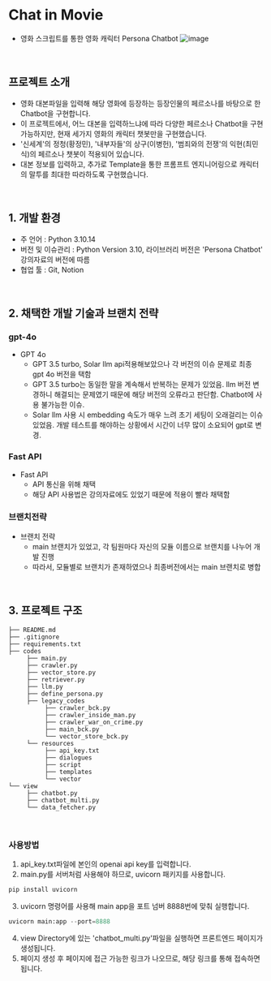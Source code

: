 # Chat in Movie
- 영화 스크립트를 통한 영화 캐릭터 Persona Chatbot
![image](https://github.com/user-attachments/assets/cde8bf85-1386-4d78-8bd2-f21b39f8d053)


<br>

## 프로젝트 소개

- 영화 대본파일을 입력해 해당 영화에 등장하는 등장인물의 페르소나를 바탕으로 한 Chatbot을 구현합니다.
- 이 프로젝트에서, 어느 대본을 입력하느냐에 따라 다양한 페르소나 Chatbot을 구현 가능하지만, 현재 세가지 영화의 캐릭터 챗봇만을 구현했습니다.
- '신세계'의 정청(황정민), '내부자들'의 상구(이병헌), '범죄와의 전쟁'의 익현(최민식)의 페르소나 챗봇이 적용되어 있습니다.
- 대본 정보를 입력하고, 추가로 Template을 통한 프롬프트 엔지니어링으로 캐릭터의 말투를 최대한 따라하도록 구현했습니다.
<br>

## 1. 개발 환경

- 주 언어 : Python 3.10.14
- 버전 및 이슈관리 : Python Version 3.10, 라이브러리 버전은 'Persona Chatbot' 강의자료의 버전에 따름
- 협업 툴 : Git, Notion

<br>

## 2. 채택한 개발 기술과 브랜치 전략

### gpt-4o

- GPT 4o
  - GPT 3.5 turbo, Solar llm api적용해보았으나 각 버전의 이슈 문제로 최종 gpt 4o 버전을 택함
  - GPT 3.5 turbo는 동일한 말을 계속해서 반복하는 문제가 있었음. llm 버전 변경하니 해결되는 문제였기 때문에 해당 버전의 오류라고 판단함. Chatbot에 사용 불가능한 이슈.
  - Solar llm 사용 시 embedding 속도가 매우 느려 초기 세팅이 오래걸리는 이슈 있었음. 개발 테스트를 해야하는 상황에서 시간이 너무 많이 소요되어 gpt로 변경.


### Fast API
- Fast API
  - API 통신을 위해 채택
  - 해당 API 사용법은 강의자료에도 있었기 때문에 적용이 빨라 채택함

### 브랜치전략 
    
- 브랜치 전략
  - main 브랜치가 있었고, 각 팀원마다 자신의 모듈 이름으로 브랜치를 나누어 개발 진행
  - 따라서, 모듈별로 브랜치가 존재하였으나 최종버전에서는 main 브랜치로 병합

<br>

## 3. 프로젝트 구조
```
├── README.md
├── .gitignore
├── requirements.txt
├── codes
     ├── main.py
     ├── crawler.py
     ├── vector_store.py
     ├── retriever.py
     ├── llm.py
     ├── define_persona.py
     ├── legacy_codes
          ├── crawler_bck.py
          ├── crawler_inside_man.py
          ├── crawler_war_on_crime.py
          ├── main_bck.py
          └── vector_store_bck.py
     └── resources
          ├── api_key.txt
          ├── dialogues
          ├── script
          ├── templates
          └── vector
└── view
     ├── chatbot.py
     ├── chatbot_multi.py
     └── data_fetcher.py

```
<br>

### 사용방법
1. api_key.txt파일에 본인의 openai api key를 입력합니다.
2. main.py를 서버처럼 사용해야 하므로, uvicorn 패키지를 사용합니다.
```python
pip install uvicorn
```
3. uvicorn 명령어를 사용해 main app을 포트 넘버 8888번에 맞춰 실행합니다.
```python
uvicorn main:app --port=8888
```
4. view Directory에 있는 'chatbot_multi.py'파일을 실행하면 프론트엔드 페이지가 생성됩니다.
5. 페이지 생성 후 페이지에 접근 가능한 링크가 나오므로, 해당 링크를 통해 접속하면 됩니다.
